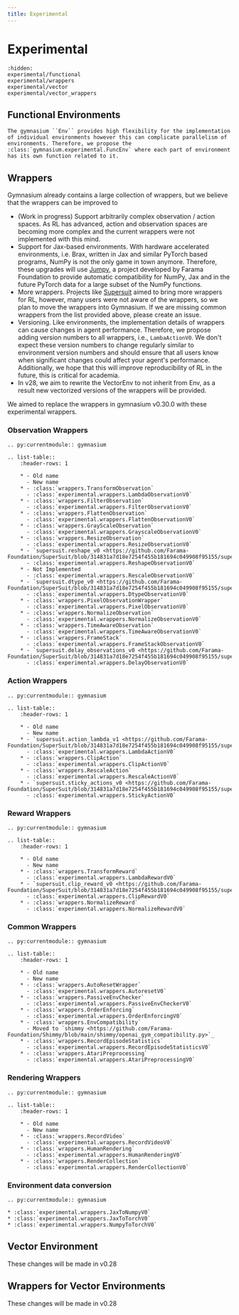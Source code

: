 ```yaml
---
title: Experimental
---
```


# Experimental

```{toctree}
:hidden:
experimental/functional
experimental/wrappers
experimental/vector
experimental/vector_wrappers
```

## Functional Environments

```{eval-rst}
The gymnasium ``Env`` provides high flexibility for the implementation of individual environments however this can complicate parallelism of environments. Therefore, we propose the :class:`gymnasium.experimental.FuncEnv` where each part of environment has its own function related to it.
```

## Wrappers

Gymnasium already contains a large collection of wrappers, but we believe that the wrappers can be improved to

* (Work in progress) Support arbitrarily complex observation / action spaces. As RL has advanced, action and observation spaces are becoming more complex and the current wrappers were not implemented with this mind.
* Support for Jax-based environments. With hardware accelerated environments, i.e. Brax, written in Jax and similar PyTorch based programs, NumPy is not the only game in town anymore. Therefore, these upgrades will use [Jumpy](https://github.com/farama-Foundation/jumpy), a project developed by Farama Foundation to provide automatic compatibility for NumPy, Jax and in the future PyTorch data for a large subset of the NumPy functions.
* More wrappers. Projects like [Supersuit](https://github.com/farama-Foundation/supersuit) aimed to bring more wrappers for RL, however, many users were not aware of the wrappers, so we plan to move the wrappers into Gymnasium. If we are missing common wrappers from the list provided above, please create an issue.
* Versioning. Like environments, the implementation details of wrappers can cause changes in agent performance. Therefore, we propose adding version numbers to all wrappers, i.e., `LambaActionV0`. We don't expect these version numbers to change regularly similar to environment version numbers and should ensure that all users know when significant changes could affect your agent's performance. Additionally, we hope that this will improve reproducibility of RL in the future, this is critical for academia.
* In v28, we aim to rewrite the VectorEnv to not inherit from Env, as a result new vectorized versions of the wrappers will be provided.

We aimed to replace the wrappers in gymnasium v0.30.0 with these experimental wrappers.

### Observation Wrappers
```{eval-rst}
.. py:currentmodule:: gymnasium

.. list-table::
    :header-rows: 1

    * - Old name
      - New name
    * - :class:`wrappers.TransformObservation`
      - :class:`experimental.wrappers.LambdaObservationV0`
    * - :class:`wrappers.FilterObservation`
      - :class:`experimental.wrappers.FilterObservationV0`
    * - :class:`wrappers.FlattenObservation`
      - :class:`experimental.wrappers.FlattenObservationV0`
    * - :class:`wrappers.GrayScaleObservation`
      - :class:`experimental.wrappers.GrayscaleObservationV0`
    * - :class:`wrappers.ResizeObservation`
      - :class:`experimental.wrappers.ResizeObservationV0`
    * - `supersuit.reshape_v0 <https://github.com/Farama-Foundation/SuperSuit/blob/314831a7d18e7254f455b181694c049908f95155/supersuit/generic_wrappers/basic_wrappers.py#L40>`_
      - :class:`experimental.wrappers.ReshapeObservationV0`
    * - Not Implemented
      - :class:`experimental.wrappers.RescaleObservationV0`
    * - `supersuit.dtype_v0 <https://github.com/Farama-Foundation/SuperSuit/blob/314831a7d18e7254f455b181694c049908f95155/supersuit/generic_wrappers/basic_wrappers.py#L32>`_
      - :class:`experimental.wrappers.DtypeObservationV0`
    * - :class:`wrappers.PixelObservationWrapper`
      - :class:`experimental.wrappers.PixelObservationV0`
    * - :class:`wrappers.NormalizeObservation`
      - :class:`experimental.wrappers.NormalizeObservationV0`
    * - :class:`wrappers.TimeAwareObservation`
      - :class:`experimental.wrappers.TimeAwareObservationV0`
    * - :class:`wrappers.FrameStack`
      - :class:`experimental.wrappers.FrameStackObservationV0`
    * - `supersuit.delay_observations_v0 <https://github.com/Farama-Foundation/SuperSuit/blob/314831a7d18e7254f455b181694c049908f95155/supersuit/generic_wrappers/delay_observations.py#L6>`_
      - :class:`experimental.wrappers.DelayObservationV0`
```

### Action Wrappers
```{eval-rst}
.. py:currentmodule:: gymnasium

.. list-table::
    :header-rows: 1

    * - Old name
      - New name
    * - `supersuit.action_lambda_v1 <https://github.com/Farama-Foundation/SuperSuit/blob/314831a7d18e7254f455b181694c049908f95155/supersuit/lambda_wrappers/action_lambda.py#L73>`_
      - :class:`experimental.wrappers.LambdaActionV0`
    * - :class:`wrappers.ClipAction`
      - :class:`experimental.wrappers.ClipActionV0`
    * - :class:`wrappers.RescaleAction`
      - :class:`experimental.wrappers.RescaleActionV0`
    * - `supersuit.sticky_actions_v0 <https://github.com/Farama-Foundation/SuperSuit/blob/314831a7d18e7254f455b181694c049908f95155/supersuit/generic_wrappers/sticky_actions.py#L6>`_
      - :class:`experimental.wrappers.StickyActionV0`
```

### Reward Wrappers
```{eval-rst}
.. py:currentmodule:: gymnasium

.. list-table::
    :header-rows: 1

    * - Old name
      - New name
    * - :class:`wrappers.TransformReward`
      - :class:`experimental.wrappers.LambdaRewardV0`
    * - `supersuit.clip_reward_v0 <https://github.com/Farama-Foundation/SuperSuit/blob/314831a7d18e7254f455b181694c049908f95155/supersuit/generic_wrappers/basic_wrappers.py#L74>`_
      - :class:`experimental.wrappers.ClipRewardV0`
    * - :class:`wrappers.NormalizeReward`
      - :class:`experimental.wrappers.NormalizeRewardV0`
```

### Common Wrappers

```{eval-rst}
.. py:currentmodule:: gymnasium

.. list-table::
    :header-rows: 1

    * - Old name
      - New name
    * - :class:`wrappers.AutoResetWrapper`
      - :class:`experimental.wrappers.AutoresetV0`
    * - :class:`wrappers.PassiveEnvChecker`
      - :class:`experimental.wrappers.PassiveEnvCheckerV0`
    * - :class:`wrappers.OrderEnforcing`
      - :class:`experimental.wrappers.OrderEnforcingV0`
    * - :class:`wrappers.EnvCompatibility`
      - Moved to `shimmy <https://github.com/Farama-Foundation/Shimmy/blob/main/shimmy/openai_gym_compatibility.py>`_
    * - :class:`wrappers.RecordEpisodeStatistics`
      - :class:`experimental.wrappers.RecordEpisodeStatisticsV0`
    * - :class:`wrappers.AtariPreprocessing`
      - :class:`experimental.wrappers.AtariPreprocessingV0`
```

### Rendering Wrappers

```{eval-rst}
.. py:currentmodule:: gymnasium

.. list-table::
    :header-rows: 1

    * - Old name
      - New name
    * - :class:`wrappers.RecordVideo`
      - :class:`experimental.wrappers.RecordVideoV0`
    * - :class:`wrappers.HumanRendering`
      - :class:`experimental.wrappers.HumanRenderingV0`
    * - :class:`wrappers.RenderCollection`
      - :class:`experimental.wrappers.RenderCollectionV0`
```

### Environment data conversion

```{eval-rst}
.. py:currentmodule:: gymnasium

* :class:`experimental.wrappers.JaxToNumpyV0`
* :class:`experimental.wrappers.JaxToTorchV0`
* :class:`experimental.wrappers.NumpyToTorchV0`
```

## Vector Environment

These changes will be made in v0.28

## Wrappers for Vector Environments

These changes will be made in v0.28
